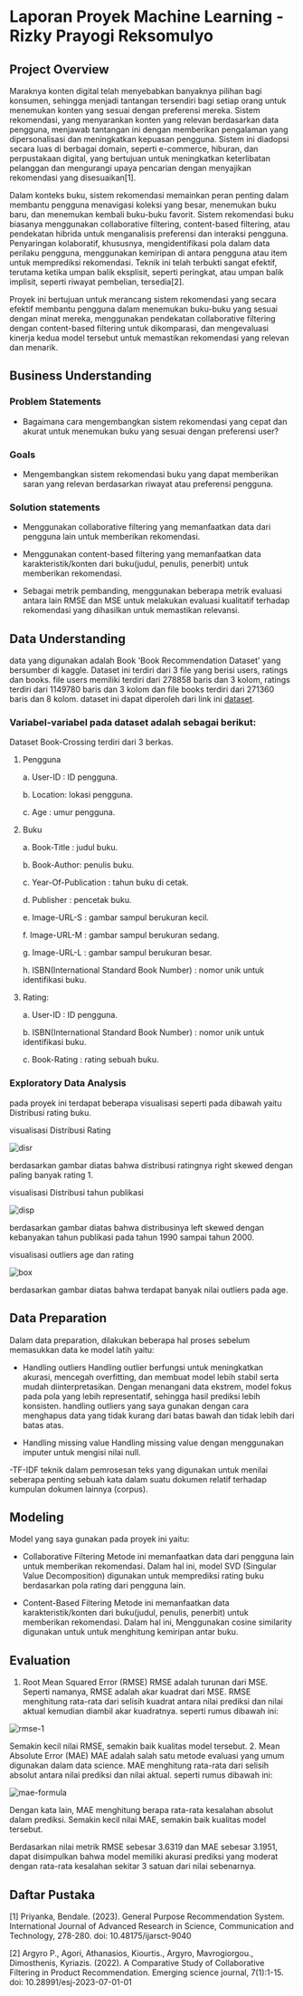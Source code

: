 # Laporan Proyek Machine Learning - Rizky Prayogi Reksomulyo

## Project Overview

Maraknya konten digital telah menyebabkan banyaknya pilihan bagi konsumen, sehingga menjadi tantangan tersendiri bagi setiap orang untuk menemukan konten yang sesuai dengan preferensi mereka. Sistem rekomendasi, yang menyarankan konten yang relevan berdasarkan data pengguna, menjawab tantangan ini dengan memberikan pengalaman yang dipersonalisasi dan meningkatkan kepuasan pengguna. Sistem ini diadopsi secara luas di berbagai domain, seperti e-commerce, hiburan, dan perpustakaan digital, yang bertujuan untuk meningkatkan keterlibatan pelanggan dan mengurangi upaya pencarian dengan menyajikan rekomendasi yang disesuaikan[1].

Dalam konteks buku, sistem rekomendasi memainkan peran penting dalam membantu pengguna menavigasi koleksi yang besar, menemukan buku baru, dan menemukan kembali buku-buku favorit. Sistem rekomendasi buku biasanya menggunakan collaborative filtering, content-based filtering, atau pendekatan hibrida untuk menganalisis preferensi dan interaksi pengguna. Penyaringan kolaboratif, khususnya, mengidentifikasi pola dalam data perilaku pengguna, menggunakan kemiripan di antara pengguna atau item untuk memprediksi rekomendasi. Teknik ini telah terbukti sangat efektif, terutama ketika umpan balik eksplisit, seperti peringkat, atau umpan balik implisit, seperti riwayat pembelian, tersedia[2].

Proyek ini bertujuan untuk merancang sistem rekomendasi yang secara efektif membantu pengguna dalam menemukan buku-buku yang sesuai dengan minat mereka, menggunakan pendekatan collaborative filtering dengan content-based filtering untuk dikomparasi, dan mengevaluasi kinerja kedua model tersebut untuk memastikan rekomendasi yang relevan dan menarik.
 
## Business Understanding
### Problem Statements
- Bagaimana cara mengembangkan sistem rekomendasi yang cepat dan akurat untuk menemukan buku yang sesuai dengan preferensi user?

### Goals
- Mengembangkan sistem rekomendasi buku yang dapat memberikan saran yang relevan berdasarkan riwayat atau preferensi pengguna.

### Solution statements
- Menggunakan collaborative filtering yang memanfaatkan data dari pengguna lain untuk memberikan rekomendasi.

- Menggunakan content-based filtering yang memanfaatkan data karakteristik/konten dari buku(judul, penulis, penerbit) untuk memberikan rekomendasi.

- Sebagai metrik pembanding, menggunakan beberapa metrik evaluasi antara lain RMSE dan MSE untuk melakukan evaluasi kualitatif terhadap rekomendasi yang dihasilkan untuk memastikan relevansi.

## Data Understanding
data yang digunakan adalah Book 'Book Recommendation Dataset' yang bersumber di kaggle. Dataset ini terdiri dari 3 file yang berisi users, ratings dan books. file users memiliki terdiri dari 278858 baris dan 3 kolom, ratings terdiri dari 1149780 baris dan 3 kolom dan file books terdiri dari 271360 baris dan 8 kolom. dataset ini dapat diperoleh dari link ini [dataset](https://www.kaggle.com/datasets/arashnic/book-recommendation-dataset/data).

### Variabel-variabel pada dataset adalah sebagai berikut:
Dataset Book-Crossing terdiri dari 3 berkas.

1. Pengguna
   
   a. User-ID : ID pengguna.
   
   b. Location: lokasi pengguna.
   
   c. Age : umur pengguna.

2. Buku
   
   a. Book-Title : judul buku.
   
   b. Book-Author: penulis buku.
   
   c. Year-Of-Publication : tahun buku di cetak.
   
   d. Publisher : pencetak buku.
   
   e. Image-URL-S :  gambar sampul berukuran kecil.
   
   f. Image-URL-M : gambar sampul berukuran sedang.
   
   g. Image-URL-L : gambar sampul berukuran besar.
   
   h. ISBN(International Standard Book Number) : nomor unik untuk identifikasi buku.

3. Rating:
     
   a. User-ID : ID pengguna.
   
   b. ISBN(International Standard Book Number) : nomor unik untuk identifikasi buku.
   
   c. Book-Rating : rating sebuah buku.

### Exploratory Data Analysis
pada proyek ini terdapat beberapa visualisasi seperti pada dibawah yaitu Distribusi rating buku.

visualisasi Distribusi Rating

![disr](https://github.com/user-attachments/assets/2323bdc4-a463-4118-a1d8-19cb5992cc59)

berdasarkan gambar diatas bahwa distribusi ratingnya right skewed dengan paling banyak rating 1.

visualisasi Distribusi tahun publikasi

![disp](https://github.com/user-attachments/assets/984da831-4f32-41f4-9638-3d909095f3c2)

berdasarkan gambar diatas bahwa distribusinya left skewed dengan kebanyakan tahun publikasi pada tahun 1990 sampai tahun 2000.

visualisasi outliers age dan rating

![box](https://github.com/user-attachments/assets/43b9e3a0-0d7e-4900-8d25-1226e0612d1e)

berdasarkan gambar diatas bahwa terdapat banyak nilai outliers pada age.

## Data Preparation
Dalam data preparation, dilakukan beberapa hal proses sebelum memasukkan data ke model latih yaitu:

- Handling outliers
Handling outlier berfungsi untuk meningkatkan akurasi, mencegah overfitting, dan membuat model lebih stabil serta mudah diinterpretasikan. Dengan menangani data ekstrem, model fokus pada pola yang lebih representatif, sehingga hasil prediksi lebih konsisten. handling outliers yang saya gunakan dengan cara menghapus data yang tidak kurang dari batas bawah dan tidak lebih dari batas atas.

- Handling missing value
Handling missing value dengan menggunakan imputer untuk mengisi nilai null.

-TF-IDF
teknik dalam pemrosesan teks yang digunakan untuk menilai seberapa penting sebuah kata dalam suatu dokumen relatif terhadap kumpulan dokumen lainnya (corpus).

## Modeling
Model yang saya gunakan pada proyek ini yaitu:
- Collaborative Filtering 
Metode ini memanfaatkan data dari pengguna lain untuk memberikan rekomendasi. Dalam hal ini, model SVD (Singular Value Decomposition) digunakan untuk memprediksi rating buku berdasarkan pola rating dari pengguna lain.

- Content-Based Filtering
Metode ini memanfaatkan data karakteristik/konten dari buku(judul, penulis, penerbit) untuk memberikan rekomendasi. Dalam hal ini, Menggunakan cosine similarity digunakan untuk untuk menghitung kemiripan antar buku.

## Evaluation
1. Root Mean Squared Error (RMSE)
RMSE adalah turunan dari MSE. Seperti namanya, RMSE adalah akar kuadrat dari MSE. RMSE menghitung rata-rata dari selisih kuadrat antara nilai prediksi dan nilai aktual kemudian diambil akar kuadratnya. seperti rumus dibawah ini:

![rmse-1](https://github.com/user-attachments/assets/617f16a0-50d0-4306-b09a-19a983992ba5)

Semakin kecil nilai RMSE, semakin baik kualitas model tersebut.
2. Mean Absolute Error (MAE)
MAE adalah salah satu metode evaluasi yang umum digunakan dalam data science. MAE menghitung rata-rata dari selisih absolut antara nilai prediksi dan nilai aktual. seperti rumus dibawah ini: 

![mae-formula](https://github.com/user-attachments/assets/c8505139-840b-476f-b09b-0671a0680f4f)

Dengan kata lain, MAE menghitung berapa rata-rata kesalahan absolut dalam prediksi. Semakin kecil nilai MAE, semakin baik kualitas model tersebut.

Berdasarkan nilai metrik RMSE sebesar 3.6319 dan MAE sebesar 3.1951, dapat disimpulkan bahwa model memiliki akurasi prediksi yang moderat dengan rata-rata kesalahan sekitar 3 satuan dari nilai sebenarnya. 

## Daftar Pustaka
[1] Priyanka, Bendale. (2023). General Purpose Recommendation System. International Journal of Advanced Research in Science, Communication and Technology, 278-280. doi: 10.48175/ijarsct-9040

[2] Argyro P., Agori, Athanasios, Kiourtis., Argyro, Mavrogiorgou., Dimosthenis, Kyriazis. (2022). A Comparative Study of Collaborative Filtering in Product Recommendation. Emerging science journal, 7(1):1-15. doi: 10.28991/esj-2023-07-01-01

